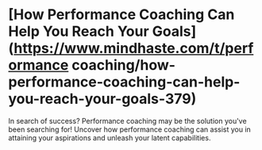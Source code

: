 
# [How Performance Coaching Can Help You Reach Your Goals](https://www.mindhaste.com/t/performance coaching/how-performance-coaching-can-help-you-reach-your-goals-379)

In search of success? Performance coaching may be the solution you've been searching for! Uncover how performance coaching can assist you in attaining your aspirations and unleash your latent capabilities.
    